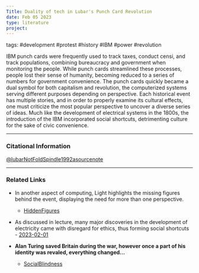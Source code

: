 ```yaml
---
Title: Duality of tech in Lubar's Punch Card Revolution
date: Feb 05 2023
type: literature
project:
---
```

tags: #development #protest #history #IBM #power #revolution

 IBM punch cards were frequently used to track taxes, conduct censi, and track populations, combining bureaucracy and government when monitoring the people. While punch cards streamlined these processes, people lost their sense of humanity, becoming reduced to a series of numbers for government convenience. The punch cards quickly became a dual symbol for both capitalism and revolution, the computerized systems serving different purposes depending on perspective. Each historical event has multiple stories, and in order to properly examine its cultural effects, one must criticize the most popular perspective to uncover a diverse series of ideas. Much like the development of electrical systems in the 1800s, the introduction of the IBM incorporated social shortcuts, detrimenting culture for the sake of civic convenience.

---
### Citational Information

[@lubarNotFoldSpindle1992asourcenote](@lubarNotFoldSpindle1992asourcenote.md)

---

### Related Links

- In another aspect of computing, Light highlights the missing figures behind the event, displaying the need for more than one perspective.
	- [HiddenFigures](HiddenFigures.md)

- As discussed in lecture, many major discoveries in the development of electricity came with disregard for ethics, thus forming social shortcuts
		- [2023-02-01](2023-02-01.md)

- **Alan Turing saved Britain during the war, however once a part of his identity was revaled, everything changed...**
	- [SocialBlindness](SocialBlindness.md)

